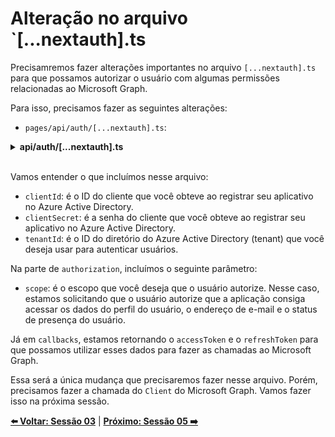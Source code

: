 # Alteração no arquivo `[...nextauth].ts 

Precisamremos fazer alterações importantes no arquivo `[...nextauth].ts` para que possamos autorizar o usuário com algumas permissões relacionadas ao Microsoft Graph.

Para isso, precisamos fazer as seguintes alterações:

- `pages/api/auth/[...nextauth].ts`:

<details><summary><b>api/auth/[...nextauth].ts</b></summary>
<br/>

```ts
/**
 * file: pages/api/auth/[...nextauth].ts
 * description: file responsible for the authenticate an user using AAD Provider
 * data: 10/28/2022
 * author: Glaucia Lemos <Twitter: @glaucia_lemos86>
 */

import NextAuth, { NextAuthOptions } from "next-auth";
import AzureADProvider from 'next-auth/providers/azure-ad';

export const authOptions: NextAuthOptions = {
  providers: [
    AzureADProvider({
      clientId: process.env.AZURE_AD_CLIENT_ID,
      clientSecret: process.env.AZURE_AD_CLIENT_SECRET,
      tenantId: process.env.AZURE_AD_TENANT_ID,
      authorization: {
        params: {
          scope: 'openid profile email offline_access Presence.Read'
        }
      }
    }),
  ],
  callbacks: {
    async jwt({ token, account }) {
      // Persist the OAuth access_token to the right token after signin
      if (account) {
        token.accessToken = account.access_token;
        token.refreshToken = account.refresh_token;
      }

      return token;
    }
  }
}

export default NextAuth(authOptions);
```

</details>
<br/>

Vamos entender o que incluímos nesse arquivo:

- `clientId`: é o ID do cliente que você obteve ao registrar seu aplicativo no Azure Active Directory.
- `clientSecret`: é a senha do cliente que você obteve ao registrar seu aplicativo no Azure Active Directory.
- `tenantId`: é o ID do diretório do Azure Active Directory (tenant) que você deseja usar para autenticar usuários.

Na parte de `authorization`, incluímos o seguinte parâmetro:	

- `scope`: é o escopo que você deseja que o usuário autorize. Nesse caso, estamos solicitando que o usuário autorize que a aplicação consiga acessar os dados do perfil do usuário, o endereço de e-mail e o status de presença do usuário.

Já em `callbacks`, estamos retornando o `accessToken` e o `refreshToken` para que possamos utilizar esses dados para fazer as chamadas ao Microsoft Graph.

Essa será a única mudança que precisaremos fazer nesse arquivo. Porém, precisamos fazer a chamada do `Client` do Microsoft Graph. Vamos fazer isso na próxima sessão.


**[⬅️ Voltar: Sessão 03](./03-session.md)**
| **[Próximo: Sessão 05 ➡️](./05-session.md)**


